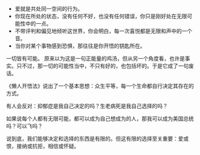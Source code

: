 - 爱就是共处同一空间的行为。
- 你现在所处的状态，没有任何不好，也没有任何错误，你只是刚好处在无限可能性中的一点。
- 不带评判和偏见地倾听这世界，你会明白，每一次喜悦都是无限和声中的一个音。
- 当你对某个事物感到恐惧，那往往是你开悟的钥匙所在。

一切皆有可能。
原来以为这是一句正能量的鸡汤，但从另一个角度看，也许是事实。只不过，那一切的可能性当中，不只有好的，也包括坏的。于是它成了一句废话。

《懒人开悟法》说出了一个基本思想：众生平等，每一个生命都自行决定其存在的方式。

有人会反对：抑郁症是我自己决定的吗？生老病死是我自己选择的吗？

如果说每个人都有无限可能，都可以成为自己想成为的人，那我可以成为美国总统吗？可以飞吗？

说到底，我们能够决定和选择的东西是有限的。但这有限的选择至关重要：爱或恨，接纳或抗拒，相信或怀疑。